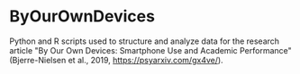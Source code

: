 # ByOurOwnDevices
Python and R scripts used to structure and analyze data for the research article "By Our Own Devices: Smartphone Use and Academic Performance" (Bjerre-Nielsen et al., 2019, https://psyarxiv.com/gx4ve/).
